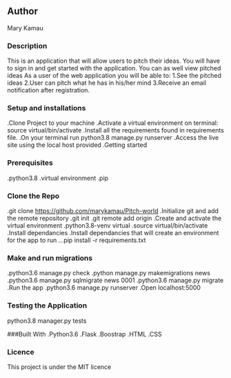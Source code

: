 ## Author
Mary Kamau
### Description
This is an application that will allow users to pitch their ideas. You will have to sign in and get started with the application. You can as well view pitched ideas As a user of the web application you will be able to:
1.See the pitched ideas
2.User can pitch what he has in his/her mind
3.Receive an email notification after registration.
### Setup and installations
.Clone Project to your machine
.Activate a virtual environment on terminal: source virtual/bin/activate
.Install all the requirements found in requirements file.
.On your terminal run python3.8 manage.py runserver
.Access the live site using the local host provided
.Getting started
### Prerequisites
.python3.8
.virtual environment
.pip
### Clone the Repo
.git clone https://github.com/marykamau/Pitch-world
.Initialize git and add the remote repository
.git init
.git remote add origin <your-repository-url>
.Create and activate the virtual environment
.python3.8-venv virtual
.source virtual/bin/activate
.Install dependancies
.Install dependancies that will create an environment for the app to run ...pip install -r requirements.txt
### Make and run migrations
.python3.6 manage.py check
.python manage.py makemigrations news
.python3.6 manage.py sqlmigrate news 0001
.python3.6 manage.py migrate
.Run the app
.python3.6 manage.py runserver
.Open localhost:5000

### Testing the Application
python3.8 manager.py tests

###Built With
.Python3.6
.Flask
.Boostrap
.HTML
.CSS
### Licence
This project is under the MIT licence